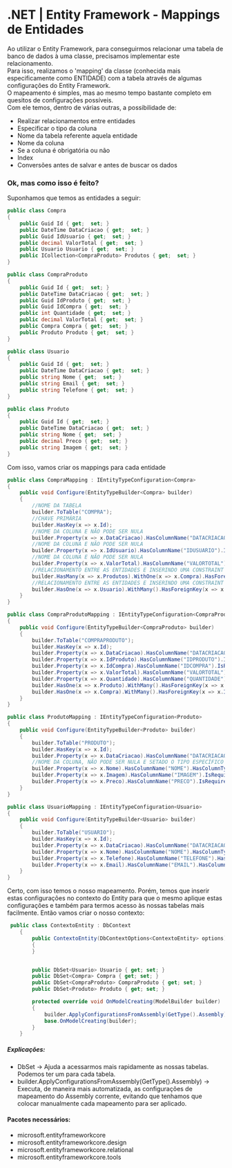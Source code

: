 # .NET | Entity Framework - Mappings de Entidades

Ao utilizar o Entity Framework, para conseguirmos relacionar uma tabela de banco de dados à uma classe, precisamos implementar este relacionamento.<br/>
Para isso, realizamos o 'mapping' da classe (conhecida mais especificamente como ENTIDADE) com a tabela através de algumas configurações do Entity Framework.<br/>
O mapeamento é simples, mas ao mesmo tempo bastante completo em quesitos de configurações possíveis.<br/>
Com ele temos, dentro de várias outras, a possibilidade de: <br/>
- Realizar relacionamentos entre entidades
- Especificar o tipo da coluna
- Nome da tabela referente aquela entidade
- Nome da coluna
- Se a coluna é obrigatória ou não
- Index
- Conversões antes de salvar e antes de buscar os dados

### Ok, mas como isso é feito?
Suponhamos que temos as entidades a seguir:

```c#
public class Compra
{
    public Guid Id { get;  set; }
    public DateTime DataCriacao { get;  set; }
    public Guid IdUsuario { get;  set; }
    public decimal ValorTotal { get;  set; }
    public Usuario Usuario { get;  set; }
    public ICollection<CompraProduto> Produtos { get;  set; }
}

public class CompraProduto
{
    public Guid Id { get;  set; }
    public DateTime DataCriacao { get;  set; }
    public Guid IdProduto { get;  set; }
    public Guid IdCompra { get;  set; }
    public int Quantidade { get;  set; }
    public decimal ValorTotal { get;  set; }
    public Compra Compra { get;  set; }
    public Produto Produto { get;  set; }
}

public class Usuario
{
    public Guid Id { get;  set; }
    public DateTime DataCriacao { get;  set; }
    public string Nome { get;  set; }
    public string Email { get;  set; }
    public string Telefone { get;  set; }
}

public class Produto
{
    public Guid Id { get;  set; }
    public DateTime DataCriacao { get;  set; }
    public string Nome { get;  set; }
    public decimal Preco { get;  set; }
    public string Imagem { get;  set; }
}
```
Com isso, vamos criar os mappings para cada entidade
``` c#
public class CompraMapping : IEntityTypeConfiguration<Compra>
{
    public void Configure(EntityTypeBuilder<Compra> builder)
    {
        //NOME DA TABELA
        builder.ToTable("COMPRA");
        //CHAVE PRIMÁRIA
        builder.HasKey(x => x.Id);
        //NOME DA COLUNA E NÃO PODE SER NULA
        builder.Property(x => x.DataCriacao).HasColumnName("DATACRIACAO").IsRequired();
        //NOME DA COLUNA E NÃO PODE SER NULA
        builder.Property(x => x.IdUsuario).HasColumnName("IDUSUARIO").IsRequired();
        //NOME DA COLUNA E NÃO PODE SER NULA
        builder.Property(x => x.ValorTotal).HasColumnName("VALORTOTAL").IsRequired();
        //RELACIONAMENTO ENTRE AS ENTIDADES E INSERINDO UMA CONSTRAINT DE EXCLUSÃO EM CASCATA
        builder.HasMany(x => x.Produtos).WithOne(x => x.Compra).HasForeignKey(x => x.IdCompra).OnDelete(DeleteBehavior.Cascade);
        //RELACIONAMENTO ENTRE AS ENTIDADES E INSERINDO UMA CONSTRAINT DE EXCLUSÃO EM CASCATA
        builder.HasOne(x => x.Usuario).WithMany().HasForeignKey(x => x.IdUsuario).OnDelete(DeleteBehavior.Cascade);
    }
}

public class CompraProdutoMapping : IEntityTypeConfiguration<CompraProduto>
{
    public void Configure(EntityTypeBuilder<CompraProduto> builder)
    {
        builder.ToTable("COMPRAPRODUTO");
        builder.HasKey(x => x.Id);
        builder.Property(x => x.DataCriacao).HasColumnName("DATACRIACAO").IsRequired();
        builder.Property(x => x.IdProduto).HasColumnName("IDPRODUTO").IsRequired();
        builder.Property(x => x.IdCompra).HasColumnName("IDCOMPRA").IsRequired();
        builder.Property(x => x.ValorTotal).HasColumnName("VALORTOTAL").IsRequired();
        builder.Property(x => x.Quantidade).HasColumnName("QUANTIDADE").IsRequired();
        builder.HasOne(x => x.Produto).WithMany().HasForeignKey(x => x.IdProduto).OnDelete(DeleteBehavior.Cascade);
        builder.HasOne(x => x.Compra).WithMany().HasForeignKey(x => x.IdCompra).OnDelete(DeleteBehavior.Cascade);
    }
}

public class ProdutoMapping : IEntityTypeConfiguration<Produto>
{
    public void Configure(EntityTypeBuilder<Produto> builder)
    {
        builder.ToTable("PRODUTO");
        builder.HasKey(x => x.Id);
        builder.Property(x => x.DataCriacao).HasColumnName("DATACRIACAO").IsRequired();
        //NOME DA COLUNA, NÃO PODE SER NULA E SETADO O TIPO ESPECÍFICO COMO VARCHAR(100) 
        builder.Property(x => x.Nome).HasColumnName("NOME").HasColumnType("VARCHAR(100)").IsRequired();
        builder.Property(x => x.Imagem).HasColumnName("IMAGEM").IsRequired();
        builder.Property(x => x.Preco).HasColumnName("PRECO").IsRequired();
    }
}

public class UsuarioMapping : IEntityTypeConfiguration<Usuario>
{
    public void Configure(EntityTypeBuilder<Usuario> builder)
    {
        builder.ToTable("USUARIO");
        builder.HasKey(x => x.Id);
        builder.Property(x => x.DataCriacao).HasColumnName("DATACRIACAO").IsRequired();
        builder.Property(x => x.Nome).HasColumnName("NOME").HasColumnType("VARCHAR(100)").IsRequired();
        builder.Property(x => x.Telefone).HasColumnName("TELEFONE").HasColumnType("VARCHAR(15)").IsRequired();
        builder.Property(x => x.Email).HasColumnName("EMAIL").HasColumnType("VARCHAR(100)").IsRequired();
    }
}
```
Certo, com isso temos o nosso mapeamento. Porém, temos que inserir estas configurações no contexto do Entity para que o mesmo aplique estas configurações e também para termos acesso às nossas tabelas mais facilmente.
Então vamos criar o nosso contexto:

``` c#
 public class ContextoEntity : DbContext
    {
        public ContextoEntity(DbContextOptions<ContextoEntity> options) : base(options)
        {
        }


        public DbSet<Usuario> Usuario { get; set; }
        public DbSet<Compra> Compra { get; set; }
        public DbSet<CompraProduto> CompraProduto { get; set; }
        public DbSet<Produto> Produto { get; set; }

        protected override void OnModelCreating(ModelBuilder builder)
        {
            builder.ApplyConfigurationsFromAssembly(GetType().Assembly);
            base.OnModelCreating(builder);
        }
    }
```
##### Explicações:
- DbSet<Type> -> Ajuda a acessarmos mais rapidamente as nossas tabelas. Podemos ter um para cada tabela.
- builder.ApplyConfigurationsFromAssembly(GetType().Assembly) -> Executa, de maneira mais automatizada, as configurações de mapeamento do Assembly corrente, evitando que tenhamos que colocar manualmente cada mapeamento para ser aplicado.
    
#### Pacotes necessários:
- microsoft.entityframeworkcore
- microsoft.entityframeworkcore.design
- microsoft.entityframeworkcore.relational
- microsoft.entityframeworkcore.tools
